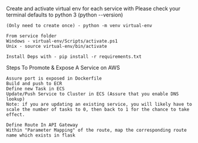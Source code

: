Create and activate virtual env for each service with
Please check your terminal defaults to python 3 (python --version)

```
(Only need to create once) - python -m venv virtual-env

From service folder
Windows - virtual-env/Scripts/activate.ps1
Unix - source virtual-env/bin/activate

Install Deps with - pip install -r requirements.txt
``` 


Steps To Promote & Expose A Service on AWS

```
Assure port is exposed in Dockerfile
Build and push to ECR
Define new Task in ECS
Update/Push Service to Cluster in ECS (Assure that you enable DNS lookup)
Note: if you are updating an existing service, you will likely have to scale the number of tasks to 0, then back to 1 for the chance to take effect.

Define Route In API Gateway
Within "Parameter Mapping" of the route, map the corresponding route name which exists in flask
```
